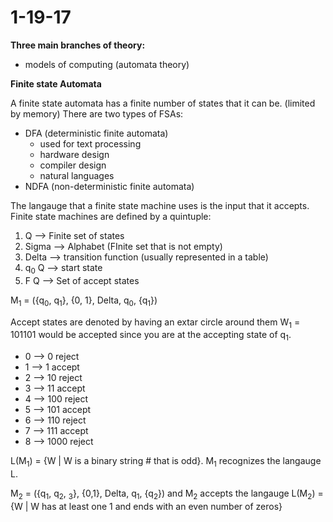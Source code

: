 # 1-19-17

**Three main branches of theory:**
- models of computing (automata theory)

**Finite state Automata**

A finite state automata has a finite number of states that it can be. (limited by memory)
There are two types of FSAs:
  - DFA (deterministic finite automata)
    - used for text processing
    - hardware design
    - compiler design
    - natural languages
  - NDFA (non-deterministic finite automata)

 The langauge that a finite state machine uses is the input that it accepts. Finite state machines are defined by a quintuple:
 1. Q --> Finite set of states
 2. Sigma --> Alphabet (FInite set that is not empty)
 3. Delta --> transition function (usually represented in a table)
 4. q<sub>0</sub> Q --> start state
 5. F Q  --> Set of accept states

M<sub>1</sub> = ({q<sub>0</sub>, q<sub>1</sub>}, {0, 1}, Delta, q<sub>0</sub>, {q<sub>1</sub>})

Accept states are denoted by having an extar circle around them
W<sub>1</sub> = 101101 would be accepted since you are at the accepting state of q<sub>1</sub>.

- 0 --> 0 reject
- 1 --> 1 accept
- 2 --> 10 reject
- 3 --> 11 accept
- 4 --> 100 reject
- 5 --> 101 accept
- 6 --> 110 reject
- 7 --> 111 accept
- 8 --> 1000 reject

L(M<sub>1</sub>) = {W | W is a binary string # that is odd}. M<sub>1</sub> recognizes the langauge L.

M<sub>2</sub> = ({q<sub>1</sub>, q<sub>2</sub>, <sub>3</sub>}, {0,1}, Delta, q<sub>1</sub>, {q<sub>2</sub>}) and M<sub>2</sub> accepts the langauge L(M<sub>2</sub>) = {W | W has at least one 1 and ends with an even number of zeros}
